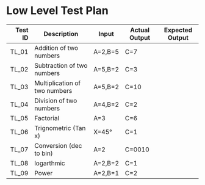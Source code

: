 # Low Level Test Plan
|Test ID   |Description   |Input   |Actual Output   |Expected Output   |
|--:|---|---|---|---|
|TL_01   |Addition of two numbers   |A=2,B=5   |C=7   |   |
|TL_02   |Subtraction of two numbers   |A=5,B=2   |C=3   |   |
|TL_03   |Multiplication of two numbers   |A=5,B=2   |C=10   |   |
|TL_04   |Division of two numbers   |A=4,B=2   |C=2   |   |
|TL_05   |Factorial   |A=3   | C=6  |   |
|TL_06   |Trignometric (Tan x)   | X=45°  |C=1   |   |
|TL_07   |Conversion (dec to bin)   |A=2  |C=0010  |   |
|TL_08   |logarthmic  |A=2,B=2   |C=1   |   |
|TL_09   |Power   |A=2,B=1   |C=2   |   |
